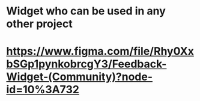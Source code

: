 # Widget who can be used in any other project 
# https://www.figma.com/file/Rhy0XxbSGp1pynkobrcgY3/Feedback-Widget-(Community)?node-id=10%3A732
